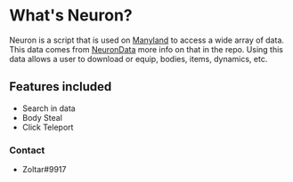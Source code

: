 # What's Neuron?

Neuron is a script that is used on [Manyland](https://manyland.com) to access a wide array of data. This data comes from [NeuronData](https://github.com/Zoltar-git/NeuronData) more info on that in the repo. Using this data allows a user to download or equip, bodies, items, dynamics, etc.

## Features included
- Search in data
- Body Steal
- Click Teleport


### Contact
- Zoltar#9917
